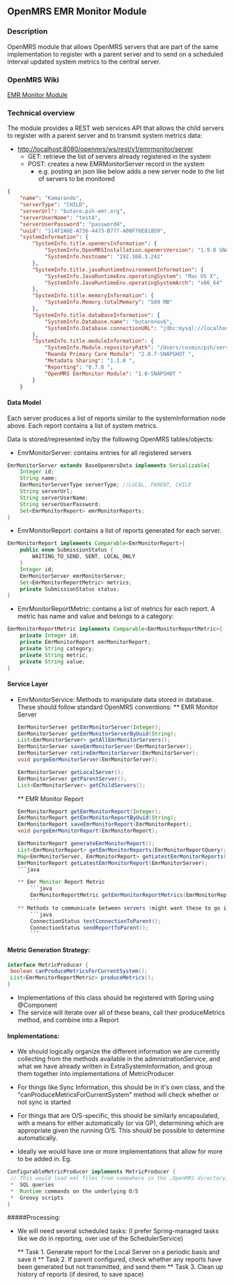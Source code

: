 ## OpenMRS EMR Monitor Module

### Description
OpenMRS module that allows OpenMRS servers that are part of the same implementation to register with a parent server and to send on a scheduled interval updated system metrics to the central server.

### OpenMRS Wiki
[EMR Monitor Module](https://wiki.openmrs.org/display/projects/EMR+Monitor+Module)

### Technical overview
The module provides a REST web services API that allows the child servers to register with a parent server and to transmit system metrics data:

- [http://localhost:8080/openmrs/ws/rest/v1/emrmonitor/server](http://localhost:8080/openmrs/ws/rest/v1/emrmonitor/server)
    * GET: retrieve the list of servers already registered in the system
    * POST: creates a new EMRMonitorServer record in the system
        - e.g. posting an json like below adds a new server node to the list of servers to be monitored

```json
{
    "name": "Kamarando",
    "serverType": "CHILD",
    "serverUrl": "butaro.pih-emr.org",
    "serverUserName": "test4",
    "serverUserPassword": "password4",
    "uuid": "114F2A6E-A736-4473-B777-A08F76E818D9",
    "systemInformation": {
        "SystemInfo.title.openmrsInformation": {
            "SystemInfo.OpenMRSInstallation.openmrsVersion": "1.9.8 SNAPSHOT Build c3f109",
            "SystemInfo.hostname": "192.168.3.242"
        },
        "SystemInfo.title.javaRuntimeEnvironmentInformation": {
            "SystemInfo.JavaRuntimeEnv.operatingSystem": "Mac OS X",
            "SystemInfo.JavaRuntimeEnv.operatingSystemArch": "x86_64"
        },
        "SystemInfo.title.memoryInformation": {
            "SystemInfo.Memory.totalMemory": "509 MB"
        },
        "SystemInfo.title.dataBaseInformation": {
            "SystemInfo.Database.name": "butaronov6",
            "SystemInfo.Database.connectionURL": "jdbc:mysql://localhost:3306/butaronov6?autoReconnect=true&sessionVariables=storage_engine=InnoDB&useUnicode=true&characterEncoding=UTF-8",
        },
        "SystemInfo.title.moduleInformation": {
            "SystemInfo.Module.repositoryPath": "/Users/cosmin/pih/server-config/openmrs-rwanda-rwink/modules",
            "Rwanda Primary Care Module": "2.0.7-SNAPSHOT ",
            "Metadata Sharing": "1.1.8 ",
            "Reporting": "0.7.8 ",
            "OpenMRS EmrMonitor Module": "1.0-SNAPSHOT "
        }
    }
```

#### Data Model
Each server produces a list of reports similar to the systemInformation node above. Each report contains a list of system metrics.

Data is stored/represented in/by the following OpenMRS tables/objects:
* EmrMonitorServer: contains entries for all registered servers
```java
EmrMonitorServer extends BaseOpenmrsData implements Serializable{
    Integer id;
    String name;
    EmrMonitorServerType serverType; //LOCAL, PARENT, CHILD
    String serverUrl;
    String serverUserName;
    String serverUserPassword;
    Set<EmrMonitorReport> emrMonitorReports;
}
```
* EmrMonitorReport: contains a list of reports generated for each server.
```java
EmrMonitorReport implements Comparable<EmrMonitorReport>{
    public enum SubmissionStatus {
        WAITING_TO_SEND, SENT, LOCAL_ONLY
    }
    Integer id;
    EmrMonitorServer emrMonitorServer;
    Set<EmrMonitorReportMetric> metrics;
    private SubmissionStatus status;
}
```
* EmrMonitorReportMetric: contains a list of metrics for each report. A metric has name and value and belongs to a category:
```java
EmrMonitorReportMetric implements Comparable<EmrMonitorReportMetric>{
    private Integer id;
    private EmrMonitorReport emrMonitorReport;
    private String category;
    private String metric;
    private String value;
}
```
#### Service Layer

* EmrMonitorService: Methods to manipulate data stored in database. These should follow standard OpenMRS conventions:
  ** EMR Monitor Server
    ```java
    EmrMonitorServer getEmrMonitorServer(Integer);
    EmrMonitorServer getEmrMonitorServerByUuid(String);
    List<EmrMonitorServer> getAllEmrMonitorServers();
    EmrMonitorServer saveEmrMonitorServer(EmrMonitorServer);
    EmrMonitorServer retireEmrMonitorServer(EmrMonitorServer);
    void purgeEmrMonitorServer(EmrMonitorServer);

    EmrMonitorServer getLocalServer();
    EmrMonitorServer getParentServer();
    List<EmrMonitorServer> getChildServers();
    ```

  ** EMR Monitor Report
    ```java
    EmrMonitorReport getEmrMonitorReport(Integer);
    EmrMonitorReport getEmrMonitorReportByUuid(String);
    EmrMonitorReport saveEmrMonitorReport(EmrMonitorReport);
    void purgeEmrMonitorReport(EmrMonitorReport);

    EmrMonitorReport generateEmrMonitorReport();
    List<EmrMonitorReport> getEmrMonitorReports(EmrMonitorReportQuery);
    Map<EmrMonitorServer, EmrMonitorReport> getLatestEmrMonitorReports();
    EmrMonitorReport getLatestEmrMonitorReport(EmrMonitorServer);
    ```java

    ** Emr Monitor Report Metric
        ```java
        EmrMonitorReportMetric getEmrMonitorReportMetrics(EmrMonitorReportMetricQuery);
        ```
    ** Methods to communicate between servers (might want these to go in a different class)
        ```java
        ConnectionStatus testConnectionToParent();
        ConnectionStatus sendReportToParent();
        ```


#### Metric Generation Strategy:
```java
interface MetricProducer {
 boolean canProduceMetricsForCurrentSystem();
 List<EmrMonitorReportMetric> produceMetrics();
}
```
* Implementations of this class should be registered with Spring using @Component
* The service will iterate over all of these beans, call their produceMetrics method, and combine into a Report

#### Implementations:

* We should logically organize the different information we are currently collecting from
the methods available in the admnistrationService, and what we have already written in ExtraSystemInformation,
and group them together into implementations of MetricProducer

* For things like Sync Information, this should be in it's own class, and the "canProduceMetricsForCurrentSystem"
method will check whether or not sync is started

* For things that are O/S-specific, this should be similarly encapsulated, with a means for either automatically (or via GP),
determining which are appropriate given the running O/S.  This _should_ be possible to determine automatically.

* Ideally we would have one or more implementations that allow for more to be added in.  Eg.
```java
ConfigurableMetricProducer implements MetricProducer {
 // This would load xml files from somewhere in the .OpenMRS directory, parse these, and allow for executing things like:
 *  SQL queries
 *  Runtime commands on the underlying O/S
 *  Groovy scripts
}
```
#####Processing:
* We will need several scheduled tasks:
(I prefer Spring-managed tasks like we do in reporting, over use of the SchedulerService)

  ** Task 1. Generate report for the Local Server on a periodic basis and save it
  ** Task 2. If parent configured, check whether any reports have been generated but not transmitted, and send them
  ** Task 3. Clean up history of reports (if desired, to save space)